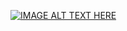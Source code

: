 [![IMAGE ALT TEXT HERE](https://img.youtube.com/vi/Fo16JRTCJ6k/0.jpg)](https://www.youtube.com/watch?v=Fo16JRTCJ6k)
